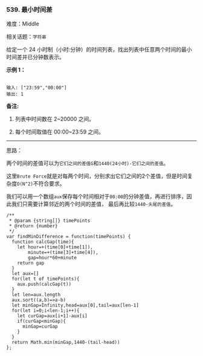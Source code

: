 ### 539. 最小时间差

难度：Middle

相关话题：`字符串`

给定一个 24 小时制（小时:分钟）的时间列表，找出列表中任意两个时间的最小时间差并已分钟数表示。




**示例 1：** 



```

输入: ["23:59","00:00"]
输出: 1
```



**备注:** 




1. 列表中时间数在 2~20000 之间。

2. 每个时间取值在 00:00~23:59 之间。






-----

思路：

两个时间的差值可以为`它们之间的差值G`和`1440(24小时)-它们之间的差值`。

这里`Brute Force`就是对每两个时间，分别求出它们之间的2个差值，但是时间复杂度`O(N^2)`不符合要求。

我们可以用一个数组`aux`保存每个时间相对于`00:00`的分钟差值，再进行排序，因此我们只需要计算邻近的两个时间的差值，
最后再比较`1440-头尾的差值`。

```
/**
 * @param {string[]} timePoints
 * @return {number}
 */
var findMinDifference = function(timePoints) {
  function calcGap(time){
    let hour=+(time[0]+time[1]),
        minute=+(time[3]+time[4]),
        gap=hour*60+minute
    return gap
  }
  let aux=[]
  for(let t of timePoints){
    aux.push(calcGap(t))
  }
  let len=aux.length
  aux.sort((a,b)=>a-b)
  let minGap=Infinity,head=aux[0],tail=aux[len-1]
  for(let i=0;i<len-1;i++){
    let curGap=aux[i+1]-aux[i]
    if(curGap<minGap){
      minGap=curGap
    }
  }
  return Math.min(minGap,1440-(tail-head))
};
```


